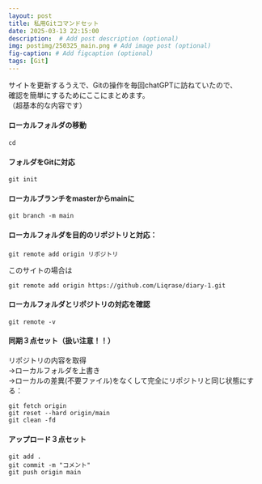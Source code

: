 ```yaml
---
layout: post
title: 私用Gitコマンドセット
date: 2025-03-13 22:15:00
description:  # Add post description (optional)
img: postimg/250325_main.png # Add image post (optional)
fig-caption: # Add figcaption (optional)
tags: [Git]
---
```

サイトを更新するうえで、Gitの操作を毎回chatGPTに訪ねていたので、<br>
確認を簡単にするためにここにまとめます。<br>
（超基本的な内容です）

#### ローカルフォルダの移動
```Git
cd
```

#### フォルダをGitに対応
```Git
git init
```

#### ローカルブランチをmasterからmainに
```Git
git branch -m main
```

#### ローカルフォルダを目的のリポジトリと対応：
```Git
git remote add origin リポジトリ
```
このサイトの場合は
```Git
git remote add origin https://github.com/Liqrase/diary-1.git
```

#### ローカルフォルダとリポジトリの対応を確認
```Git
git remote -v
```

#### 同期３点セット（扱い注意！！）
リポジトリの内容を取得<br>
→ローカルフォルダを上書き<br>
→ローカルの差異(不要ファイル)をなくして完全にリポジトリと同じ状態にする：
```Git
git fetch origin
git reset --hard origin/main
git clean -fd
```

#### アップロード３点セット
```Git
git add .
git commit -m "コメント"
git push origin main
```